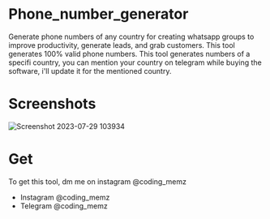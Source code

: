 # Phone_number_generator
Generate phone numbers of any country for creating whatsapp groups to improve productivity, generate leads, and grab customers. This tool generates 100% valid phone numbers.
This tool generates numbers of a specifi country, you can mention your country on telegram while buying the software, i'll update it for the mentioned country.

# Screenshots
![Screenshot 2023-07-29 103934](https://github.com/Cyber-Dioxide/Phone_number_generator/assets/93708296/5ebe23e5-e719-4b94-aae0-34a953d7e72d)


# Get

To get this tool, dm me on instagram @coding_memz
* Instagram @coding_memz
* Telegram @coding_memz
